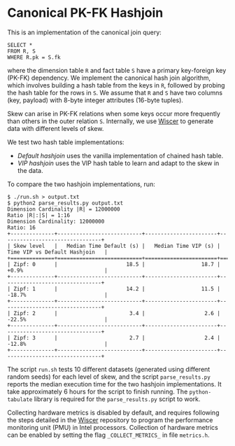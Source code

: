 # Canonical PK-FK Hashjoin

This is an implementation of the canonical join query:
```
SELECT *
FROM R, S
WHERE R.pk = S.fk
```
where the dimension table `R` and fact table `S` have a primary key-foreign key (PK-FK) dependency. We implement the canonical hash join algorithm, which involves building a hash table from the keys in `R`, followed by probing the hash table for the rows in `S`. We assume that `R` and `S` have two columns (key, payload) with 8-byte integer attributes (16-byte tuples).

Skew can arise in PK-FK relations when some keys occur more frequently than others in the outer relation `S`. Internally, we use [Wiscer](https://github.com/aarati-K/wiscer) to generate data with different levels of skew.

We test two hash table implementations:
* *Default hashjoin* uses the vanilla implementation of chained hash table.
* *VIP hashjoin* uses the VIP hash table to learn and adapt to the skew in the data.

To compare the two hashjoin implementations, run:

```
$ ./run.sh > output.txt
$ python2 parse_results.py output.txt
Dimension Cardinality |R| = 12000000
Ratio |R|:|S| = 1:16
Dimension Cardinality: 12000000
Ratio: 16
+--------------+---------------------------+-----------------------+--------------------------------+
| Skew level   |   Median Time Default (s) |   Median Time VIP (s) | Time VIP vs Default Hashjoin   |
+==============+===========================+=======================+================================+
| Zipf: 0      |                      18.5 |                  18.7 | +0.9%                          |
+--------------+---------------------------+-----------------------+--------------------------------+
| Zipf: 1      |                      14.2 |                  11.5 | -18.7%                         |
+--------------+---------------------------+-----------------------+--------------------------------+
| Zipf: 2      |                       3.4 |                   2.6 | -22.5%                         |
+--------------+---------------------------+-----------------------+--------------------------------+
| Zipf: 3      |                       2.7 |                   2.4 | -12.8%                         |
+--------------+---------------------------+-----------------------+--------------------------------+
```

The script `run.sh` tests 10 different datasets (generated using different random seeds) for each level of skew, and the script `parse_results.py` reports the median execution time for the two hashjoin implementations. It take approximately 6 hours for the script to finish running. The `python-tabulate` library is required for the `parse_results.py` script to work.

Collecting hardware metrics is disabled by default, and requires following the steps detailed in the [Wiscer](https://github.com/aarati-K/wiscer) repository to program the performance monitoring unit (PMU) in Intel processors. Collection of hardware metrics can be enabled by setting the flag `_COLLECT_METRICS_` in file `metrics.h`.
